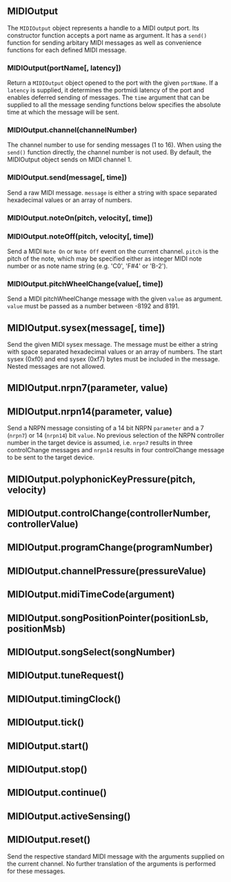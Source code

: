 ## MIDIOutput

The `MIDIOutput` object represents a handle to a MIDI output port.
Its constructor function accepts a port name as argument.  It has a
`send()` function for sending arbitary MIDI messages as well as
convenience functions for each defined MIDI message.

### MIDIOutput(portName[, latency])

Return a `MIDIOutput` object opened to the port with the given
`portName`.  If a `latency` is supplied, it determines the portmidi
latency of the port and enables deferred sending of messages.  The
`time` argument that can be supplied to all the message sending
functions below specifies the absolute time at which the message will
be sent.

### MIDIOutput.channel(channelNumber)

The channel number to use for sending messages (1 to 16).  When using
the `send()` function directly, the channel number is not used.  By
default, the MIDIOutput object sends on MIDI channel 1.

### MIDIOutput.send(message[, time])

Send a raw MIDI message.  `message` is either a string with space
separated hexadecimal values or an array of numbers.

### MIDIOutput.noteOn(pitch, velocity[, time])
### MIDIOutput.noteOff(pitch, velocity[, time])

Send a MIDI `Note On` or `Note Off` event on the current channel.
`pitch` is the pitch of the note, which may be specified either as
integer MIDI note number or as note name string (e.g. 'C0', 'F#4' or
'B-2').

### MIDIOutput.pitchWheelChange(value[, time])

Send a MIDI pitchWheelChange message with the given `value` as
argument.  `value` must be passed as a number between -8192 and 8191.

## MIDIOutput.sysex(message[, time])

Send the given MIDI sysex message.  The message must be either a
string with space separated hexadecimal values or an array of
numbers.  The start sysex (0xf0) and end sysex (0xf7) bytes must be
included in the message.  Nested messages are not allowed.

## MIDIOutput.nrpn7(parameter, value)
## MIDIOutput.nrpn14(parameter, value)

Send a NRPN message consisting of a 14 bit NRPN `parameter` and a 7
(`nrpn7`) or 14 (`nrpn14`) bit `value`.  No previous selection of the
NRPN controller number in the target device is assumed, i.e. `nrpn7`
results in three controlChange messages and `nrpn14` results in four
controlChange message to be sent to the target device.

## MIDIOutput.polyphonicKeyPressure(pitch, velocity)
## MIDIOutput.controlChange(controllerNumber, controllerValue)
## MIDIOutput.programChange(programNumber)
## MIDIOutput.channelPressure(pressureValue)
## MIDIOutput.midiTimeCode(argument)
## MIDIOutput.songPositionPointer(positionLsb, positionMsb)
## MIDIOutput.songSelect(songNumber)
## MIDIOutput.tuneRequest()
## MIDIOutput.timingClock()
## MIDIOutput.tick()
## MIDIOutput.start()
## MIDIOutput.stop()
## MIDIOutput.continue()
## MIDIOutput.activeSensing()
## MIDIOutput.reset()

Send the respective standard MIDI message with the arguments supplied
on the current channel.  No further translation of the arguments is
performed for these messages.
